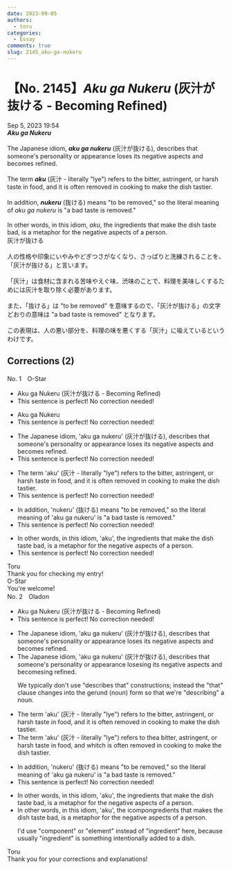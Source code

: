 ```yaml
---
date: 2023-09-05
authors:
  - toru
categories:
  - Essay
comments: true
slug: 2145_aku-ga-nukeru
---
```


# 【No. 2145】<strong><em>Aku ga Nukeru</strong></em> (灰汁が抜ける - Becoming Refined)
<div class="date">Sep 5, 2023 19:54</div>
<div id="post"><div id="body_show_ori">
<strong><em>Aku ga Nukeru</strong></em><br/><br/>The Japanese idiom, <strong><em>aku ga nukeru</em></strong> (灰汁が抜ける), describes that someone's personality or appearance loses its negative aspects and becomes refined.<br/><br/>The term <strong><em>aku</em></strong> (灰汁 - literally "lye") refers to the bitter, astringent, or harsh taste in food, and it is often removed in cooking to make the dish tastier.<br/><br/>In addition, <strong><em>nukeru</em></strong> (抜ける) means "to be removed," so the literal meaning of <em>aku ga nukeru</em> is "a bad taste is removed."<br/><br/>In other words, in this idiom, <em>aku</em>, the ingredients that make the dish taste bad, is a metaphor for the negative aspects of a person.
</div></div>

<!-- more -->

<div id="post_ja"><div id="body_show_mo">
灰汁が抜ける<br/><br/>人の性格や印象にいやみやどぎつさがなくなり、さっぱりと洗練されることを、「灰汁が抜ける」と言います。<br/><br/>「灰汁」は食材に含まれる苦味やえぐ味、渋味のことで、料理を美味しくするためには灰汁を取り除く必要があります。<br/><br/>また、「抜ける」は "to be removed" を意味するので、「灰汁が抜ける」の文字どおりの意味は "a bad taste is removed" となります。<br/><br/>この表現は、人の悪い部分を、料理の味を悪くする「灰汁」に喩えているというわけです。
</div></div>

## Corrections (2)
<div id="block"><div class="first_name"> No. 1　<span class="just_name">O-Star</span></div><div id="block2">
<ul class="correction_field">
<li class="incorrect">Aku ga Nukeru (灰汁が抜ける - Becoming Refined)</li>
<li class="corrected perfect">This sentence is perfect! No correction needed!</li>
</ul>
<ul class="correction_field">
<li class="incorrect">Aku ga Nukeru</li>
<li class="corrected perfect">This sentence is perfect! No correction needed!</li>
</ul>
<ul class="correction_field">
<li class="incorrect">The Japanese idiom, 'aku ga nukeru' (灰汁が抜ける), describes that someone's personality or appearance loses its negative aspects and becomes refined.</li>
<li class="corrected perfect">This sentence is perfect! No correction needed!</li>
</ul>
<ul class="correction_field">
<li class="incorrect">The term 'aku' (灰汁 - literally "lye") refers to the bitter, astringent, or harsh taste in food, and it is often removed in cooking to make the dish tastier.</li>
<li class="corrected perfect">This sentence is perfect! No correction needed!</li>
</ul>
<ul class="correction_field">
<li class="incorrect">In addition, 'nukeru' (抜ける) means "to be removed," so the literal meaning of 'aku ga nukeru' is "a bad taste is removed."</li>
<li class="corrected perfect">This sentence is perfect! No correction needed!</li>
</ul>
<ul class="correction_field">
<li class="incorrect">In other words, in this idiom, 'aku', the ingredients that make the dish taste bad, is a metaphor for the negative aspects of a person.</li>
<li class="corrected perfect">This sentence is perfect! No correction needed!</li>
</ul>
</div><div class="name"><span class="just_name">Toru</span><br>
Thank you for checking my entry!
</div>
<div class="name"><span class="just_name">O-Star</span><br>
You're welcome!
</div>
</div>
<div id="block"><div class="first_name"> No. 2　<span class="just_name">Oladon</span></div><div id="block2">
<ul class="correction_field">
<li class="incorrect">Aku ga Nukeru (灰汁が抜ける - Becoming Refined)</li>
<li class="corrected perfect">This sentence is perfect! No correction needed!</li>
</ul>
<ul class="correction_field">
<li class="incorrect">The Japanese idiom, 'aku ga nukeru' (灰汁が抜ける), describes that someone's personality or appearance loses its negative aspects and becomes refined.</li>
<li class="corrected correct">
The Japanese idiom, 'aku ga nukeru' (灰汁が抜ける), describes <span class="f_gray"><span class="sline">that </span></span>someone's personality or appearance los<span class="f_gray"><span class="sline">es</span></span><span class="f_red">ing</span> its negative aspects and becom<span class="f_gray"><span class="sline">es</span></span><span class="f_red">ing</span> refined.
<p class="correction_comment">We typically don't use "describes that" constructions; instead the "that" clause changes into the gerund (noun) form so that we're "describing" a noun.</p>
</li>
</ul>
<ul class="correction_field">
<li class="incorrect">The term 'aku' (灰汁 - literally "lye") refers to the bitter, astringent, or harsh taste in food, and it is often removed in cooking to make the dish tastier.</li>
<li class="corrected correct">
The term 'aku' (灰汁 - literally "lye") refers to <span class="f_gray"><span class="sline">the</span></span><span class="f_red">a</span> bitter, astringent, or harsh taste in food, <span class="f_gray"><span class="sline">and </span></span><span class="f_red">wh</span>i<span class="f_gray"><span class="sline">t</span></span><span class="f_red">ch</span> is often removed in cooking to make the dish tastier.
</li>
</ul>
<ul class="correction_field">
<li class="incorrect">In addition, 'nukeru' (抜ける) means "to be removed," so the literal meaning of 'aku ga nukeru' is "a bad taste is removed."</li>
<li class="corrected perfect">This sentence is perfect! No correction needed!</li>
</ul>
<ul class="correction_field">
<li class="incorrect">In other words, in this idiom, 'aku', the ingredients that make the dish taste bad, is a metaphor for the negative aspects of a person.</li>
<li class="corrected correct">
In other words, in this idiom, 'aku', the <span class="f_gray"><span class="sline">i</span></span><span class="f_red">compo</span>n<span class="f_gray"><span class="sline">gr</span></span>e<span class="f_gray"><span class="sline">die</span></span>nt<span class="f_gray"><span class="sline">s</span></span> that make<span class="f_red">s</span> the dish taste bad, is a metaphor for the negative aspects of a person.
<p class="correction_comment">I'd use "component" or "element" instead of "ingredient" here, because usually "ingredient" is something intentionally added to a dish.</p>
</li>
</ul>
</div><div class="name"><span class="just_name">Toru</span><br>
Thank you for your corrections and explanations!
</div>
</div>

